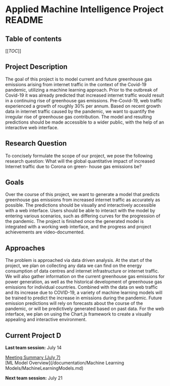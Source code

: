 # Applied Machine Intelligence Project README

## Table of contents
[[_TOC_]]

## Project Description
The goal of this project is to model current and future greenhouse gas emissions arising from internet traffic in the context of the Covid-19 pandemic, utilizing a machine learning approach. Prior to the outbreak of Covid-19 it was already predicted that increased internet traffic would result in a continuing rise of greenhouse gas emissions. Pre-Covid-19, web traffic experienced a growth of roughly 30% per annum. Based on recent growth data in internet traffic caused by the pandemic, we want to quantify the irregular rise of greenhouse gas contribution. The model and resulting predictions should be made accessible to a wider public, with the help of an interactive web interface.

## Research Question
To concisely formulate the scope of our project, we pose the following research question: What will the global quantitative impact of increased Internet traffic due to Corona on green- house gas emissions be?

## Goals
Over the course of this project, we want to generate a model that predicts greenhouse gas emissions from increased internet traffic as accurately as possible. The predictions should be visually and interactively accessible with a web interface. Users should be able to interact with the model by entering various scenarios, such as differing curves for the progression of the pandemic. The project is finished once the generated model is integrated with a working web interface, and the progress and project achievements are video-documented.

## Approaches
The problem is approached via data driven analysis. At the start of the project, we plan on collecting any data we can find on the energy consumption of data centres and internet infrastructure or internet traffic. We will also gather information on the current greenhouse gas emissions for power generation, as well as the historical development of greenhouse gas emissions for individual countries. Combined with the data on web traffic and its increase due to COVID-19, a variety of machine learning models will be trained to predict the increase in emissions during the pandemic. Future emission predictions will rely on forecasts about the course of the pandemic, or will be predictively generated based on past data. For the web interface, we plan on using the Chart.js framework to create a visually appealing and interactive environment.

## __Current Project D__

**Last team session:** July 14

[Meeting Summary (July 7)](/documentation/meeting_transcripts/summary_milestone3_july_7.md) \
[ML Model Overview](/documentation/Machine Learning Models/MachineLearningModels.md)

**Next team session:** July 21
